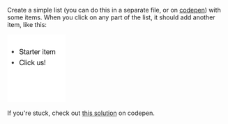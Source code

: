 Create a simple list (you can do this in a separate file, or on [codepen](https://codepen.io/pen)) with some items. When you click on any part of the list, it should add another item, like this:



  
![.guides/img/PROD_A2484-0](./PROD_A2484-0.gif)

If you're stuck, check out [this solution](https://codepen.io/ElevationPen/pen/Pvgeap?editors=1010) on codepen.
